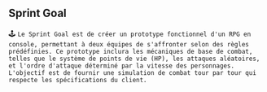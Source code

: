 ## Sprint Goal

🕹️ ` Le Sprint Goal est de créer un prototype fonctionnel d'un RPG en console, permettant à deux équipes de s'affronter selon des règles prédéfinies. Ce prototype inclura les mécaniques de base de combat, telles que le système de points de vie (HP), les attaques aléatoires, et l'ordre d'attaque déterminé par la vitesse des personnages. L'objectif est de fournir une simulation de combat tour par tour qui respecte les spécifications du client. `



